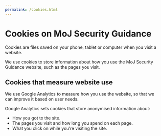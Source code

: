 ```yaml
---
permalink: /cookies.html
---
```


# Cookies on MoJ Security Guidance

Cookies are files saved on your phone,
tablet or computer when you visit a website.

We use cookies to store information about how you use the MoJ Security Guidance website,
such as the pages you visit.

## Cookies that measure website use

We use Google Analytics to measure how you use the website,
so that we can improve it based on user needs.

Google Analytics sets cookies that store anonymised information about:

- How you got to the site.
- The pages you visit and how long you spend on each page.
- What you click on while you're visiting the site.
